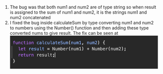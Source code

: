1) The bug was that both num1 and num2 are of type string so when result is assigned to the sum of num1 and num2, it is the strings num1 and num2 concatenated
2) I fixed the bug inside calculateSum by type converting num1 and num2 to numbers using the Number() function and then adding these type converted nums to give result. The fix can be seen at ![img](../../expand/screenshots/fix.png)
